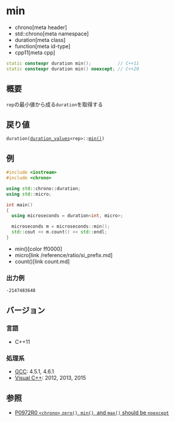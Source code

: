 # min
* chrono[meta header]
* std::chrono[meta namespace]
* duration[meta class]
* function[meta id-type]
* cpp11[meta cpp]

```cpp
static constexpr duration min();          // C++11
static constexpr duration min() noexcept; // C++20
```

## 概要
`rep`の最小値から成る`duration`を取得する

## 戻り値
`duration(`[`duration_values`](/reference/chrono/duration_values.md)`<rep>::`[`min()`](/reference/chrono/duration_values/min.md)`)`


## 例
```cpp example
#include <iostream>
#include <chrono>

using std::chrono::duration;
using std::micro;

int main()
{
  using microseconds = duration<int, micro>;

  microseconds m = microseconds::min();
  std::cout << m.count() << std::endl;
}
```
* min()[color ff0000]
* micro[link /reference/ratio/si_prefix.md]
* count()[link count.md]


### 出力例
```
-2147483648
```

## バージョン
### 言語
- C++11

### 処理系
- [GCC](/implementation.md#gcc): 4.5.1, 4.6.1
- [Visual C++](/implementation.md#visual_cpp): 2012, 2013, 2015


## 参照
- [P0972R0 `<chrono>` `zero()`, `min()`, and `max()` should be `noexcept`](http://www.open-std.org/jtc1/sc22/wg21/docs/papers/2018/p0972r0.pdf)
